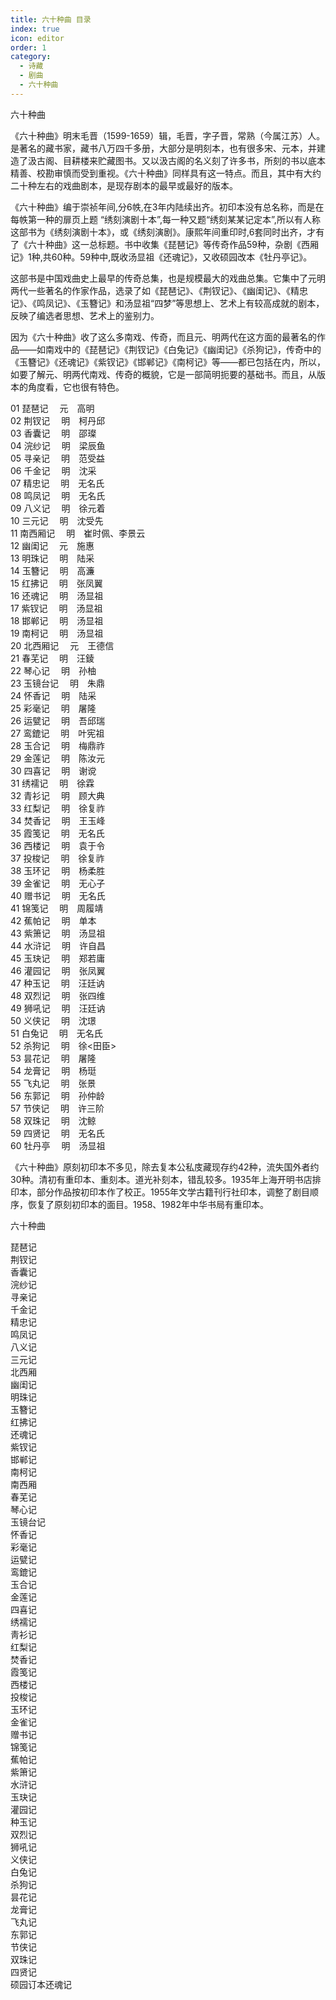 ```yaml
---
title: 六十种曲 目录
index: true
icon: editor
order: 1
category:
  - 诗藏
  - 剧曲
  - 六十种曲
---
```


六十种曲  

《六十种曲》明末毛晋（1599-1659）辑，毛晋，字子晋，常熟（今属江苏）人。是著名的藏书家，藏书八万四千多册，大部分是明刻本，也有很多宋、元本，并建造了汲古阁、目耕楼来贮藏图书。又以汲古阁的名义刻了许多书，所刻的书以底本精善、校勘审慎而受到重视。《六十种曲》同样具有这一特点。而且，其中有大约二十种左右的戏曲剧本，是现存剧本的最早或最好的版本。  

《六十种曲》编于崇祯年间,分6帙,在3年内陆续出齐。初印本没有总名称，而是在每帙第一种的扉页上题 “绣刻演剧十本”,每一种又题“绣刻某某记定本”,所以有人称这部书为《绣刻演剧十本》，或《绣刻演剧》。康熙年间重印时,6套同时出齐，才有了《六十种曲》这一总标题。书中收集《琵琶记》等传奇作品59种，杂剧《西厢记》1种,共60种。59种中,既收汤显祖《还魂记》，又收硕园改本《牡丹亭记》。  

这部书是中国戏曲史上最早的传奇总集，也是规模最大的戏曲总集。它集中了元明两代一些著名的作家作品，选录了如《琵琶记》、《荆钗记》、《幽闺记》、《精忠记》、《鸣凤记》、《玉簪记》和汤显祖“四梦”等思想上、艺术上有较高成就的剧本，反映了编选者思想、艺术上的鉴别力。  

因为《六十种曲》收了这么多南戏、传奇，而且元、明两代在这方面的最著名的作品——如南戏中的《琵琶记》《荆钗记》《白兔记》《幽闺记》《杀狗记》，传奇中的《玉簪记》《还魂记》《紫钗记》《邯郸记》《南柯记》等——都已包括在内，所以，如要了解元、明两代南戏、传奇的概貌，它是一部简明扼要的基础书。而且，从版本的角度看，它也很有特色。  
  
01 琵琶记 　元　高明  
02 荆钗记 　明　柯丹邱  
03 香囊记 　明　邵璨  
04 浣纱记 　明　梁辰鱼  
05 寻亲记 　明　范受益  
06 千金记 　明　沈采  
07 精忠记 　明　无名氏  
08 鸣凤记 　明　无名氏  
09 八义记 　明　徐元着  
10 三元记 　明　沈受先  
11 南西厢记　 明　崔时佩、李景云  
12 幽闺记 　元　施惠  
13 明珠记 　明　陆采  
14 玉簪记 　明　高濂  
15 红拂记 　明　张凤翼  
16 还魂记 　明　汤显祖  
17 紫钗记 　明　汤显祖  
18 邯郸记 　明　汤显祖  
19 南柯记 　明　汤显祖  
20 北西厢记 　元　王德信  
21 春芜记 　明　汪錂  
22 琴心记 　明　孙柚  
23 玉镜台记　 明　朱鼎  
24 怀香记 　明　陆采  
25 彩毫记 　明　屠隆  
26 运甓记 　明　吾邱瑞  
27 鸾鎞记 　明　叶宪祖  
28 玉合记 　明　梅鼎祚  
29 金莲记 　明　陈汝元  
30 四喜记 　明　谢谠  
31 绣襦记 　明　徐霖  
32 青衫记 　明　顾大典  
33 红梨记 　明　徐复祚  
34 焚香记 　明　王玉峰  
35 霞笺记 　明　无名氏  
36 西楼记 　明　袁于令  
37 投梭记 　明　徐复祚  
38 玉环记 　明　杨柔胜  
39 金雀记 　明　无心子  
40 赠书记 　明　无名氏  
41 锦笺记 　明　周履靖  
42 蕉帕记 　明　单本  
43 紫箫记 　明　汤显祖  
44 水浒记 　明　许自昌  
45 玉玦记 　明　郑若庸  
46 灌园记 　明　张凤翼  
47 种玉记 　明　汪廷讷  
48 双烈记 　明　张四维  
49 狮吼记 　明　汪廷讷  
50 义侠记 　明　沈璟  
51 白兔记 　明　无名氏  
52 杀狗记 　明　徐<田臣>  
53 昙花记 　明　屠隆  
54 龙膏记 　明　杨珽  
55 飞丸记 　明　张景  
56 东郭记 　明　孙仲龄  
57 节侠记 　明　许三阶  
58 双珠记 　明　沈鲸  
59 四贤记 　明　无名氏  
60 牡丹亭 　明　汤显祖  

《六十种曲》原刻初印本不多见，除去复本公私庋藏现存约42种，流失国外者约30种。清初有重印本、重刻本。道光补刻本，错乱较多。1935年上海开明书店排印本，部分作品按初印本作了校正。1955年文学古籍刊行社印本，调整了剧目顺序，恢复了原刻初印本的面目。1958、1982年中华书局有重印本。  
  
六十种曲  
  
琵琶记  
荆钗记  
香囊记  
浣纱记  
寻亲记  
千金记  
精忠记  
鸣凤记  
八义记  
三元记  
北西厢  
幽闺记  
明珠记  
玉簪记  
红拂记  
还魂记  
紫钗记  
邯郸记  
南柯记  
南西厢  
春芜记  
琴心记  
玉镜台记  
怀香记  
彩毫记  
运甓记  
鸾鎞记  
玉合记  
金莲记  
四喜记  
绣襦记  
靑衫记  
红梨记  
焚香记  
霞笺记  
西楼记  
投梭记  
玉环记  
金雀记  
赠书记  
锦笺记  
蕉帕记  
紫箫记  
水浒记  
玉玦记  
灌园记  
种玉记  
双烈记  
狮吼记  
义侠记  
白兔记  
杀狗记  
昙花记  
龙膏记  
飞丸记  
东郭记  
节侠记  
双珠记  
四贤记  
硕园订本还魂记  
